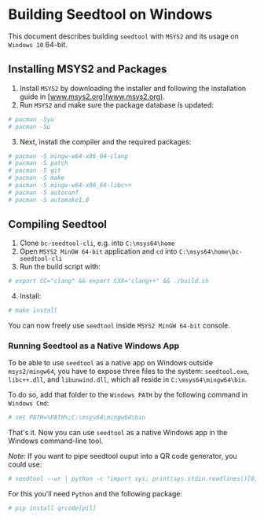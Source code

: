 # Building Seedtool on Windows

This document describes building `seedtool` with `MSYS2` and its usage on `Windows 10` 64-bit.

## Installing MSYS2 and Packages

1. Install `MSYS2` by downloading the installer and following the installation guide in [www.msys2.org](www.msys2.org).
2. Run `MSYS2` and make sure the package database is updated:
```bash
# pacman -Syu
# pacman -Su
```
3. Next, install the compiler and the required packages:
```bash
# pacman -S mingw-w64-x86_64-clang
# pacman -S patch
# pacman -S git
# pacman -S make
# pacman -S mingw-w64-x86_64-libc++
# pacman -S autoconf
# pacman -S automake1.8
```

## Compiling Seedtool

1. Clone `bc-seedtool-cli`, e.g. into `C:\msys64\home`
2. Open `MSYS2 MinGW 64-bit` application and `cd` into `C:\msys64\home\bc-seedtool-cli`
3. Run the build script with:
```bash
# export CC="clang" && export CXX="clang++" && ./build.sh
```
4. Install:
```bash
# make install
```
You can now freely use `seedtool` inside `MSYS2 MinGW 64-bit` console.

### Running Seedtool as a Native Windows App

To be able to use `seedtool` as a native app on Windows outside `msys2/mingw64`, you have to expose three files to the system: `seedtool.exe`, `libc++.dll`, and `libunwind.dll`, which all reside in `C:\msys64\mingw64\bin`. 

To do so, add that folder to the `Windows PATH` by the following command in `Windows Cmd`:
```bash
# set PATH=%PATH%;C:\msys64\mingw64\bin
```
That's it. Now you can use `seedtool` as a native Windows app in the Windows command-line tool.

*Note:* If you want to pipe seedtool ouput into a QR code generator, you could use:

```bash
# seedtool --ur | python -c "import sys; print(sys.stdin.readlines()[0].upper())" | qr > seedqrcode.png
```

For this you'll need `Python` and the following package:

```bash
# pip install qrcode[pil]
```

